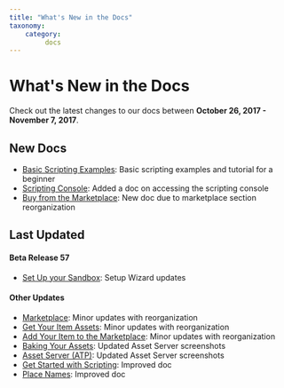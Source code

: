 ```yaml
---
title: "What's New in the Docs"
taxonomy:
    category:
         docs
---
```


# What's New in the Docs

Check out the latest changes to our docs between **October 26, 2017 - November 7, 2017**.

## New Docs
* [Basic Scripting Examples](../learn-with-us/scripting-basics): Basic scripting examples and tutorial for a beginner
* [Scripting Console](../create-and-explore/all-about-scripting/scripting-console): Added a doc on accessing the scripting console
* [Buy from the Marketplace](../create-and-explore/marketplace/buy): New doc due to marketplace section reorganization




## Last Updated
#### Beta Release 57

* [Set Up your Sandbox](/create-and-explore/start-working-in-your-sandbox/set-up-your-sandbox#configure-your-domain’s-security-settings): Setup Wizard updates 



#### Other Updates 
- [Marketplace](../create-and-explore/marketplace): Minor updates with reorganization
- [Get Your Item Assets](../create-and-explore/marketplace/add-new-item/get-assets): Minor updates with reorganization
- [Add Your Item to the Marketplace](../create-and-explore/marketplace/add-new-item/add-item): Minor updates with reorganization
- [Baking Your Assets](../create-and-explore/start-working-in-your-sandbox/assignment-clients/baking): Updated Asset Server screenshots
- [Asset Server (ATP)](../create-and-explore/start-working-in-your-sandbox/assignment-clients): Updated Asset Server screenshots
- [Get Started with Scripting](../learn-with-us/get-started-with-scripting): Improved doc
- [Place Names](../create-and-explore/start-working-in-your-sandbox/place-names): Improved doc






